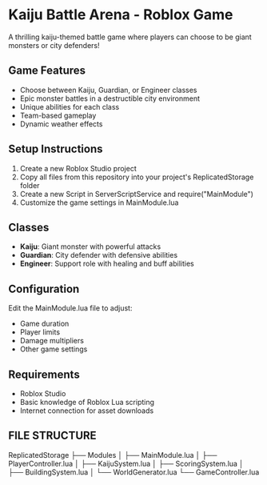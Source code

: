 # Kaiju Battle Arena - Roblox Game

A thrilling kaiju-themed battle game where players can choose to be giant monsters or city defenders!

## Game Features
- Choose between Kaiju, Guardian, or Engineer classes
- Epic monster battles in a destructible city environment
- Unique abilities for each class
- Team-based gameplay
- Dynamic weather effects

## Setup Instructions
1. Create a new Roblox Studio project
2. Copy all files from this repository into your project's ReplicatedStorage folder
3. Create a new Script in ServerScriptService and require("MainModule")
4. Customize the game settings in MainModule.lua

## Classes
- **Kaiju**: Giant monster with powerful attacks
- **Guardian**: City defender with defensive abilities
- **Engineer**: Support role with healing and buff abilities

## Configuration
Edit the MainModule.lua file to adjust:
- Game duration
- Player limits
- Damage multipliers
- Other game settings

## Requirements
- Roblox Studio
- Basic knowledge of Roblox Lua scripting
- Internet connection for asset downloads

## FILE STRUCTURE
ReplicatedStorage
├── Modules
│   ├── MainModule.lua
│   ├── PlayerController.lua
│   ├── KaijuSystem.lua
│   ├── ScoringSystem.lua
│   ├── BuildingSystem.lua
│   └── WorldGenerator.lua
└── GameController.lua